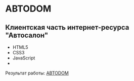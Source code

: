 # ABTODOM
## Клиентская часть интернет-ресурса "Автосалон"
- HTML5
- CSS3
- JavaScript
- 
Результат работы: [ABTODOM](https://mishaastanin.github.io/ABTODOM/)
